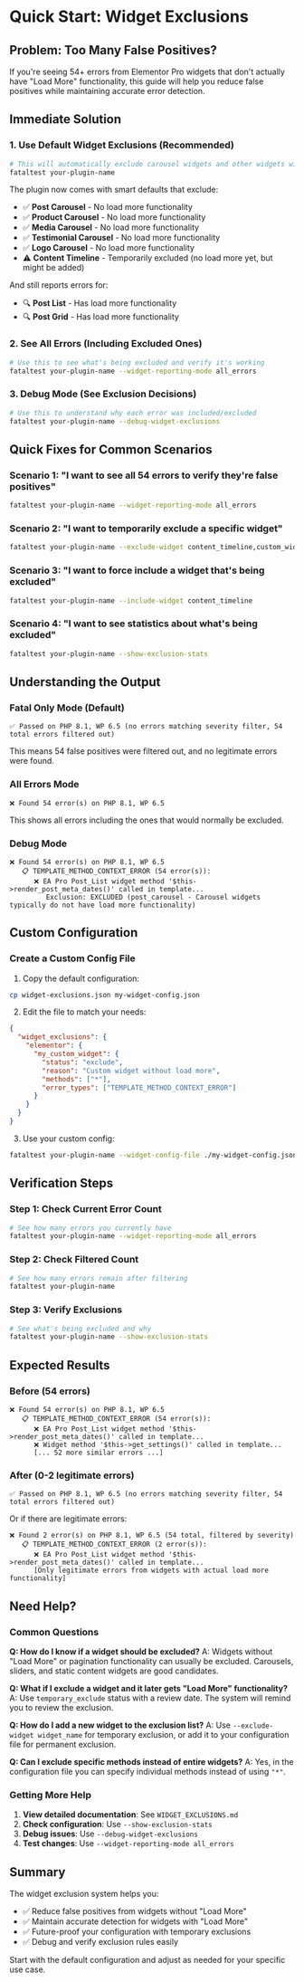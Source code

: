 # Quick Start: Widget Exclusions

## Problem: Too Many False Positives?

If you're seeing 54+ errors from Elementor Pro widgets that don't actually have "Load More" functionality, this guide will help you reduce false positives while maintaining accurate error detection.

## Immediate Solution

### 1. Use Default Widget Exclusions (Recommended)
```bash
# This will automatically exclude carousel widgets and other widgets without load more
fataltest your-plugin-name
```

The plugin now comes with smart defaults that exclude:
- ✅ **Post Carousel** - No load more functionality
- ✅ **Product Carousel** - No load more functionality  
- ✅ **Media Carousel** - No load more functionality
- ✅ **Testimonial Carousel** - No load more functionality
- ✅ **Logo Carousel** - No load more functionality
- ⚠️ **Content Timeline** - Temporarily excluded (no load more yet, but might be added)

And still reports errors for:
- 🔍 **Post List** - Has load more functionality
- 🔍 **Post Grid** - Has load more functionality

### 2. See All Errors (Including Excluded Ones)
```bash
# Use this to see what's being excluded and verify it's working
fataltest your-plugin-name --widget-reporting-mode all_errors
```

### 3. Debug Mode (See Exclusion Decisions)
```bash
# Use this to understand why each error was included/excluded
fataltest your-plugin-name --debug-widget-exclusions
```

## Quick Fixes for Common Scenarios

### Scenario 1: "I want to see all 54 errors to verify they're false positives"
```bash
fataltest your-plugin-name --widget-reporting-mode all_errors
```

### Scenario 2: "I want to temporarily exclude a specific widget"
```bash
fataltest your-plugin-name --exclude-widget content_timeline,custom_widget
```

### Scenario 3: "I want to force include a widget that's being excluded"
```bash
fataltest your-plugin-name --include-widget content_timeline
```

### Scenario 4: "I want to see statistics about what's being excluded"
```bash
fataltest your-plugin-name --show-exclusion-stats
```

## Understanding the Output

### Fatal Only Mode (Default)
```
✅ Passed on PHP 8.1, WP 6.5 (no errors matching severity filter, 54 total errors filtered out)
```
This means 54 false positives were filtered out, and no legitimate errors were found.

### All Errors Mode
```
❌ Found 54 error(s) on PHP 8.1, WP 6.5
```
This shows all errors including the ones that would normally be excluded.

### Debug Mode
```
❌ Found 54 error(s) on PHP 8.1, WP 6.5
   📋 TEMPLATE_METHOD_CONTEXT_ERROR (54 error(s)):
      ❌ EA Pro Post_List widget method '$this->render_post_meta_dates()' called in template...
         Exclusion: EXCLUDED (post_carousel - Carousel widgets typically do not have load more functionality)
```

## Custom Configuration

### Create a Custom Config File
1. Copy the default configuration:
```bash
cp widget-exclusions.json my-widget-config.json
```

2. Edit the file to match your needs:
```json
{
  "widget_exclusions": {
    "elementor": {
      "my_custom_widget": {
        "status": "exclude",
        "reason": "Custom widget without load more",
        "methods": ["*"],
        "error_types": ["TEMPLATE_METHOD_CONTEXT_ERROR"]
      }
    }
  }
}
```

3. Use your custom config:
```bash
fataltest your-plugin-name --widget-config-file ./my-widget-config.json
```

## Verification Steps

### Step 1: Check Current Error Count
```bash
# See how many errors you currently have
fataltest your-plugin-name --widget-reporting-mode all_errors
```

### Step 2: Check Filtered Count
```bash
# See how many errors remain after filtering
fataltest your-plugin-name
```

### Step 3: Verify Exclusions
```bash
# See what's being excluded and why
fataltest your-plugin-name --show-exclusion-stats
```

## Expected Results

### Before (54 errors)
```
❌ Found 54 error(s) on PHP 8.1, WP 6.5
   📋 TEMPLATE_METHOD_CONTEXT_ERROR (54 error(s)):
      ❌ EA Pro Post_List widget method '$this->render_post_meta_dates()' called in template...
      ❌ Widget method '$this->get_settings()' called in template...
      [... 52 more similar errors ...]
```

### After (0-2 legitimate errors)
```
✅ Passed on PHP 8.1, WP 6.5 (no errors matching severity filter, 54 total errors filtered out)
```

Or if there are legitimate errors:
```
❌ Found 2 error(s) on PHP 8.1, WP 6.5 (54 total, filtered by severity)
   📋 TEMPLATE_METHOD_CONTEXT_ERROR (2 error(s)):
      ❌ EA Pro Post_List widget method '$this->render_post_meta_dates()' called in template...
      [Only legitimate errors from widgets with actual load more functionality]
```

## Need Help?

### Common Questions

**Q: How do I know if a widget should be excluded?**
A: Widgets without "Load More" or pagination functionality can usually be excluded. Carousels, sliders, and static content widgets are good candidates.

**Q: What if I exclude a widget and it later gets "Load More" functionality?**
A: Use `temporary_exclude` status with a review date. The system will remind you to review the exclusion.

**Q: How do I add a new widget to the exclusion list?**
A: Use `--exclude-widget widget_name` for temporary exclusion, or add it to your configuration file for permanent exclusion.

**Q: Can I exclude specific methods instead of entire widgets?**
A: Yes, in the configuration file you can specify individual methods instead of using `"*"`.

### Getting More Help

1. **View detailed documentation**: See `WIDGET_EXCLUSIONS.md`
2. **Check configuration**: Use `--show-exclusion-stats`
3. **Debug issues**: Use `--debug-widget-exclusions`
4. **Test changes**: Use `--widget-reporting-mode all_errors`

## Summary

The widget exclusion system helps you:
- ✅ Reduce false positives from widgets without "Load More"
- ✅ Maintain accurate detection for widgets with "Load More"
- ✅ Future-proof your configuration with temporary exclusions
- ✅ Debug and verify exclusion rules easily

Start with the default configuration and adjust as needed for your specific use case.
